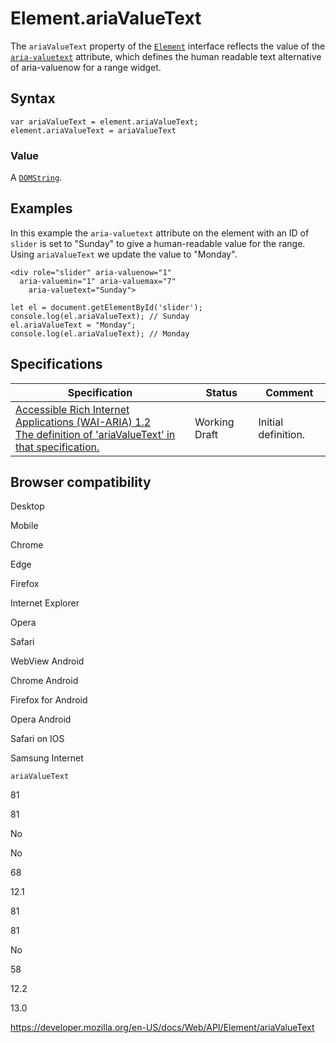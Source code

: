 # Element.ariaValueText

The `ariaValueText` property of the [`Element`](../element) interface reflects the value of the [`aria-valuetext`](https://developer.mozilla.org/en-US/docs/Web/Accessibility/ARIA/ARIA_Techniques/Using_the_aria-valuetext_attribute) attribute, which defines the human readable text alternative of aria-valuenow for a range widget.

## Syntax

    var ariaValueText = element.ariaValueText;
    element.ariaValueText = ariaValueText

### Value

A [`DOMString`](../domstring).

## Examples

In this example the `aria-valuetext` attribute on the element with an ID of `slider` is set to "Sunday" to give a human-readable value for the range. Using `ariaValueText` we update the value to "Monday".

    <div role="slider" aria-valuenow="1"
      aria-valuemin="1" aria-valuemax="7"
        aria-valuetext="Sunday">

    let el = document.getElementById('slider');
    console.log(el.ariaValueText); // Sunday
    el.ariaValueText = "Monday";
    console.log(el.ariaValueText); // Monday

## Specifications

<table><thead><tr class="header"><th>Specification</th><th>Status</th><th>Comment</th></tr></thead><tbody><tr class="odd"><td><a href="https://www.w3.org/TR/wai-aria-1.2/#dom-ariamixin-ariavaluetext">Accessible Rich Internet Applications (WAI-ARIA) 1.2<br />
<span class="small">The definition of 'ariaValueText' in that specification.</span></a></td><td><span class="spec-wd">Working Draft</span></td><td>Initial definition.</td></tr></tbody></table>

## Browser compatibility

Desktop

Mobile

Chrome

Edge

Firefox

Internet Explorer

Opera

Safari

WebView Android

Chrome Android

Firefox for Android

Opera Android

Safari on IOS

Samsung Internet

`ariaValueText`

81

81

No

No

68

12.1

81

81

No

58

12.2

13.0

<a href="https://developer.mozilla.org/en-US/docs/Web/API/Element/ariaValueText" class="_attribution-link">https://developer.mozilla.org/en-US/docs/Web/API/Element/ariaValueText</a>
